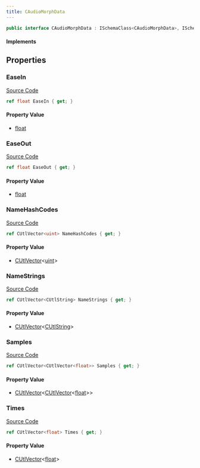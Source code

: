 ```yaml
---
title: CAudioMorphData
---
```


```csharp
public interface CAudioMorphData : ISchemaClass<CAudioMorphData>, ISchemaField, ISchemaClass, INativeHandle
```

#### Implements

## Properties

### EaseIn

[Source Code](https://github.com/swiftly-solution/swiftlys2/blob/beta/managed/src/SwiftlyS2.Generated/Schemas/Interfaces/CAudioMorphData.cs#L24)

```csharp
ref float EaseIn { get; }
```

#### Property Value

- [float](https://learn.microsoft.com/dotnet/api/system.single)

### EaseOut

[Source Code](https://github.com/swiftly-solution/swiftlys2/blob/beta/managed/src/SwiftlyS2.Generated/Schemas/Interfaces/CAudioMorphData.cs#L26)

```csharp
ref float EaseOut { get; }
```

#### Property Value

- [float](https://learn.microsoft.com/dotnet/api/system.single)

### NameHashCodes

[Source Code](https://github.com/swiftly-solution/swiftlys2/blob/beta/managed/src/SwiftlyS2.Generated/Schemas/Interfaces/CAudioMorphData.cs#L18)

```csharp
ref CUtlVector<uint> NameHashCodes { get; }
```

#### Property Value

- [CUtlVector](/docs/api/-1)<[uint](https://learn.microsoft.com/dotnet/api/system.uint32)>

### NameStrings

[Source Code](https://github.com/swiftly-solution/swiftlys2/blob/beta/managed/src/SwiftlyS2.Generated/Schemas/Interfaces/CAudioMorphData.cs#L20)

```csharp
ref CUtlVector<CUtlString> NameStrings { get; }
```

#### Property Value

- [CUtlVector](/docs/api/-1)<[CUtlString](/docs/api/shared/natives/cutlstring)>

### Samples

[Source Code](https://github.com/swiftly-solution/swiftlys2/blob/beta/managed/src/SwiftlyS2.Generated/Schemas/Interfaces/CAudioMorphData.cs#L22)

```csharp
ref CUtlVector<CUtlVector<float>> Samples { get; }
```

#### Property Value

- [CUtlVector](/docs/api/-1)<[CUtlVector](/docs/api/-1)<[float](https://learn.microsoft.com/dotnet/api/system.single)>>

### Times

[Source Code](https://github.com/swiftly-solution/swiftlys2/blob/beta/managed/src/SwiftlyS2.Generated/Schemas/Interfaces/CAudioMorphData.cs#L16)

```csharp
ref CUtlVector<float> Times { get; }
```

#### Property Value

- [CUtlVector](/docs/api/-1)<[float](https://learn.microsoft.com/dotnet/api/system.single)>

